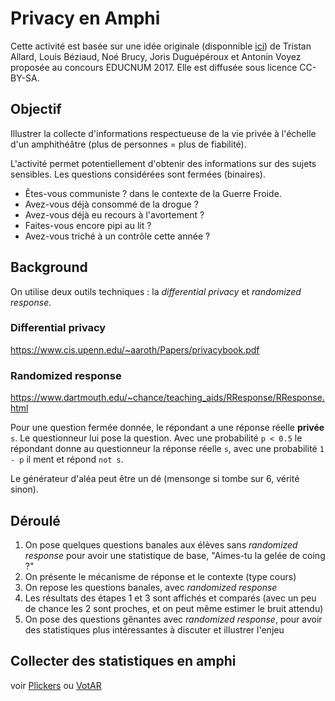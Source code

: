 # Privacy en Amphi

Cette activité est basée sur une idée originale (disponnible [ici](QuoiProCo.pdf)) de Tristan Allard, Louis Béziaud, Noé Brucy, Joris Duguépéroux et Antonin Voyez proposée au concours EDUCNUM 2017.
Elle est diffusée sous licence CC-BY-SA.

## Objectif

Illustrer la collecte d'informations respectueuse de la vie privée à l'échelle d'un amphithéâtre (plus de personnes = plus de fiabilité).

L'activité permet potentiellement d'obtenir des informations sur des sujets sensibles. Les questions considérées sont fermées (binaires).

- Êtes-vous communiste ? dans le contexte de la Guerre Froide.
- Avez-vous déjà consommé de la drogue ?
- Avez-vous déjà eu recours à l'avortement ?
- Faites-vous encore pipi au lit ?
- Avez-vous triché à un contrôle cette année ?

## Background

On utilise deux outils techniques : la *differential privacy* et *randomized response*.

### Differential privacy

https://www.cis.upenn.edu/~aaroth/Papers/privacybook.pdf

### Randomized response

https://www.dartmouth.edu/~chance/teaching_aids/RResponse/RResponse.html

Pour une question fermée donnée, le répondant a une réponse réelle **privée** `s`. Le questionneur lui pose la question. Avec une probabilité `p < 0.5` le répondant donne au questionneur la réponse réelle `s`, avec une probabilité `1 - p` il ment et répond `not s`.

Le générateur d'aléa peut être un dé (mensonge si tombe sur 6, vérité sinon).

## Déroulé

1. On pose quelques questions banales aux élèves sans *randomized response* pour avoir une statistique de base, "Aimes-tu la gelée de coing ?"
2. On présente le mécanisme de réponse et le contexte (type cours)
3. On repose les questions banales, avec *randomized response*
4. Les résultats des étapes 1 et 3 sont affichés et comparés (avec un peu de chance les 2 sont proches, et on peut même estimer le bruit attendu)
5. On pose des questions gênantes avec *randomized response*, pour avoir des statistiques plus intéressantes à discuter et illustrer l'enjeu

## Collecter des statistiques en amphi

voir [Plickers](https://www.plickers.com/) ou [VotAR](https://libre-innovation.org)
